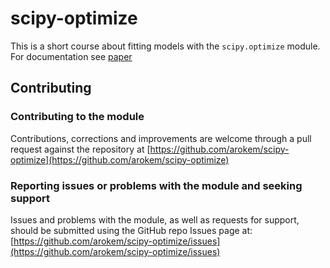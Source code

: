 # scipy-optimize

This is a short course about fitting models with the `scipy.optimize` module. For documentation see [paper](paper.md)

## Contributing

### Contributing to the module

Contributions, corrections and improvements are welcome through a pull
request against the repository at
[https://github.com/arokem/scipy-optimize](https://github.com/arokem/scipy-optimize)

### Reporting issues or problems with the module and seeking support

Issues and problems with the module, as well as requests for support,
should be submitted using the GitHub repo Issues page at:
[https://github.com/arokem/scipy-optimize/issues](https://github.com/arokem/scipy-optimize/issues)
